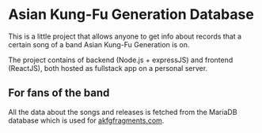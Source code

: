 # Asian Kung-Fu Generation Database
This is a little project that allows anyone to get info about records that a certain song of a band Asian Kung-Fu Generation is on.

The project contains of backend (Node.js + expressJS) and frontend (ReactJS), both hosted as fullstack app on a personal server.

## For fans of the band
All the data about the songs and releases is fetched from the MariaDB database which is used for [akfgfragments.com](https://akfgfragments.com).
